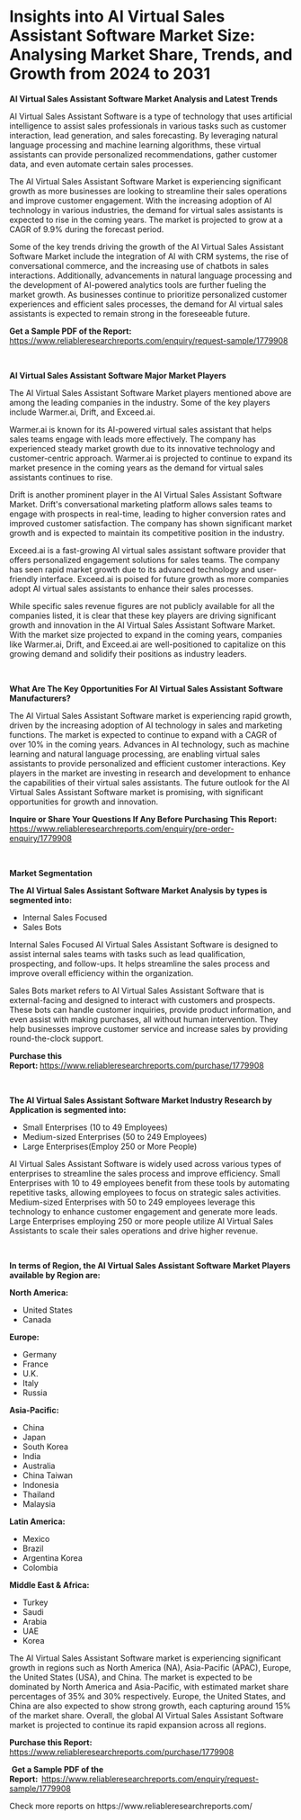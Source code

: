 <p><h1>Insights into AI Virtual Sales Assistant Software Market Size: Analysing Market Share, Trends, and Growth from 2024 to 2031</h1></p><p><strong>AI Virtual Sales Assistant Software Market Analysis and Latest Trends</strong></p>
<p><p>AI Virtual Sales Assistant Software is a type of technology that uses artificial intelligence to assist sales professionals in various tasks such as customer interaction, lead generation, and sales forecasting. By leveraging natural language processing and machine learning algorithms, these virtual assistants can provide personalized recommendations, gather customer data, and even automate certain sales processes.</p><p>The AI Virtual Sales Assistant Software Market is experiencing significant growth as more businesses are looking to streamline their sales operations and improve customer engagement. With the increasing adoption of AI technology in various industries, the demand for virtual sales assistants is expected to rise in the coming years. The market is projected to grow at a CAGR of 9.9% during the forecast period.</p><p>Some of the key trends driving the growth of the AI Virtual Sales Assistant Software Market include the integration of AI with CRM systems, the rise of conversational commerce, and the increasing use of chatbots in sales interactions. Additionally, advancements in natural language processing and the development of AI-powered analytics tools are further fueling the market growth. As businesses continue to prioritize personalized customer experiences and efficient sales processes, the demand for AI virtual sales assistants is expected to remain strong in the foreseeable future.</p></p>
<p><strong>Get a Sample PDF of the Report:&nbsp;</strong> <a href="https://www.reliableresearchreports.com/enquiry/request-sample/1779908">https://www.reliableresearchreports.com/enquiry/request-sample/1779908</a></p>
<p>&nbsp;</p>
<p><strong>AI Virtual Sales Assistant Software Major Market Players</strong></p>
<p><p>The AI Virtual Sales Assistant Software Market players mentioned above are among the leading companies in the industry. Some of the key players include Warmer.ai, Drift, and Exceed.ai.</p><p>Warmer.ai is known for its AI-powered virtual sales assistant that helps sales teams engage with leads more effectively. The company has experienced steady market growth due to its innovative technology and customer-centric approach. Warmer.ai is projected to continue to expand its market presence in the coming years as the demand for virtual sales assistants continues to rise.</p><p>Drift is another prominent player in the AI Virtual Sales Assistant Software Market. Drift's conversational marketing platform allows sales teams to engage with prospects in real-time, leading to higher conversion rates and improved customer satisfaction. The company has shown significant market growth and is expected to maintain its competitive position in the industry.</p><p>Exceed.ai is a fast-growing AI virtual sales assistant software provider that offers personalized engagement solutions for sales teams. The company has seen rapid market growth due to its advanced technology and user-friendly interface. Exceed.ai is poised for future growth as more companies adopt AI virtual sales assistants to enhance their sales processes.</p><p>While specific sales revenue figures are not publicly available for all the companies listed, it is clear that these key players are driving significant growth and innovation in the AI Virtual Sales Assistant Software Market. With the market size projected to expand in the coming years, companies like Warmer.ai, Drift, and Exceed.ai are well-positioned to capitalize on this growing demand and solidify their positions as industry leaders.</p></p>
<p>&nbsp;</p>
<p><strong>What Are The Key Opportunities For AI Virtual Sales Assistant Software Manufacturers?</strong></p>
<p><p>The AI Virtual Sales Assistant Software market is experiencing rapid growth, driven by the increasing adoption of AI technology in sales and marketing functions. The market is expected to continue to expand with a CAGR of over 10% in the coming years. Advances in AI technology, such as machine learning and natural language processing, are enabling virtual sales assistants to provide personalized and efficient customer interactions. Key players in the market are investing in research and development to enhance the capabilities of their virtual sales assistants. The future outlook for the AI Virtual Sales Assistant Software market is promising, with significant opportunities for growth and innovation.</p></p>
<p><strong>Inquire or Share Your Questions If Any Before Purchasing This Report:</strong> <a href="https://www.reliableresearchreports.com/enquiry/pre-order-enquiry/1779908">https://www.reliableresearchreports.com/enquiry/pre-order-enquiry/1779908</a></p>
<p>&nbsp;</p>
<p><strong>Market Segmentation</strong></p>
<p><strong>The AI Virtual Sales Assistant Software Market Analysis by types is segmented into:</strong></p>
<p><ul><li>Internal Sales Focused</li><li>Sales Bots</li></ul></p>
<p><p>Internal Sales Focused AI Virtual Sales Assistant Software is designed to assist internal sales teams with tasks such as lead qualification, prospecting, and follow-ups. It helps streamline the sales process and improve overall efficiency within the organization.</p><p>Sales Bots market refers to AI Virtual Sales Assistant Software that is external-facing and designed to interact with customers and prospects. These bots can handle customer inquiries, provide product information, and even assist with making purchases, all without human intervention. They help businesses improve customer service and increase sales by providing round-the-clock support.</p></p>
<p><strong>Purchase this Report:&nbsp;</strong><a href="https://www.reliableresearchreports.com/purchase/1779908">https://www.reliableresearchreports.com/purchase/1779908</a></p>
<p>&nbsp;</p>
<p><strong>The AI Virtual Sales Assistant Software Market Industry Research by Application is segmented into:</strong></p>
<p><ul><li>Small Enterprises (10 to 49 Employees)</li><li>Medium-sized Enterprises (50 to 249 Employees)</li><li>Large Enterprises(Employ 250 or More People)</li></ul></p>
<p><p>AI Virtual Sales Assistant Software is widely used across various types of enterprises to streamline the sales process and improve efficiency. Small Enterprises with 10 to 49 employees benefit from these tools by automating repetitive tasks, allowing employees to focus on strategic sales activities. Medium-sized Enterprises with 50 to 249 employees leverage this technology to enhance customer engagement and generate more leads. Large Enterprises employing 250 or more people utilize AI Virtual Sales Assistants to scale their sales operations and drive higher revenue.</p></p>
<p>&nbsp;</p>
<p><strong>In terms of Region, the AI Virtual Sales Assistant Software Market Players available by Region are:</strong></p>
<p>
    <p> <strong> North America: </strong>
        <ul>
            <li>United States</li>
            <li>Canada</li>
        </ul>
        </p> 
    <p> <strong> Europe: </strong>
        <ul>
            <li>Germany</li>
            <li>France</li>
            <li>U.K.</li>
            <li>Italy</li>
            <li>Russia</li>
        </ul>
        </p> 
    <p> <strong> Asia-Pacific: </strong>
        <ul>
            <li>China</li>
            <li>Japan</li>
            <li>South Korea</li>
            <li>India</li>
            <li>Australia</li>
            <li>China Taiwan</li>
            <li>Indonesia</li>
            <li>Thailand</li>
            <li>Malaysia</li>
        </ul>
        </p> 
    <p> <strong> Latin America: </strong>
        <ul>
            <li>Mexico</li>
            <li>Brazil</li>
            <li>Argentina Korea</li>
            <li>Colombia</li>
        </ul>
        </p> 
    <p> <strong> Middle East & Africa: </strong>
        <ul>
            <li>Turkey</li>
            <li>Saudi</li>
            <li>Arabia</li>
            <li>UAE</li>
            <li>Korea</li>
        </ul>
    </p>
    </p>
<p><p>The AI Virtual Sales Assistant Software market is experiencing significant growth in regions such as North America (NA), Asia-Pacific (APAC), Europe, the United States (USA), and China. The market is expected to be dominated by North America and Asia-Pacific, with estimated market share percentages of 35% and 30% respectively. Europe, the United States, and China are also expected to show strong growth, each capturing around 15% of the market share. Overall, the global AI Virtual Sales Assistant Software market is projected to continue its rapid expansion across all regions.</p></p>
<p><strong>Purchase this Report: </strong><a href="https://www.reliableresearchreports.com/purchase/1779908">https://www.reliableresearchreports.com/purchase/1779908</a></p>
<p>&nbsp;<strong>Get a Sample PDF of the Report:&nbsp;&nbsp;</strong><a href="https://www.reliableresearchreports.com/enquiry/request-sample/1779908">https://www.reliableresearchreports.com/enquiry/request-sample/1779908</a></p>
<p><strong></strong></p>
<p>Check more reports on https://www.reliableresearchreports.com/</p>